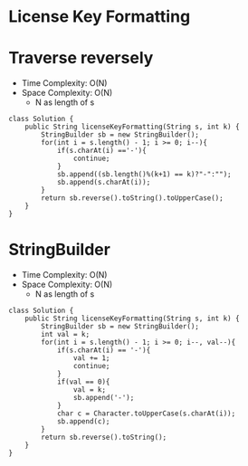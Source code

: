 # License Key Formatting

# Traverse reversely

- Time Complexity: O(N)
- Space Complexity: O(N)
  - N as length of s

```
class Solution {
    public String licenseKeyFormatting(String s, int k) {
        StringBuilder sb = new StringBuilder();
        for(int i = s.length() - 1; i >= 0; i--){
            if(s.charAt(i) =='-'){
                continue;
            }
            sb.append((sb.length()%(k+1) == k)?"-":"");
            sb.append(s.charAt(i));
        }
        return sb.reverse().toString().toUpperCase();
    }
}
```

# StringBuilder

- Time Complexity: O(N)
- Space Complexity: O(N)
  - N as length of s

```
class Solution {
    public String licenseKeyFormatting(String s, int k) {
        StringBuilder sb = new StringBuilder();
        int val = k;
        for(int i = s.length() - 1; i >= 0; i--, val--){
            if(s.charAt(i) == '-'){
                val += 1;
                continue;
            }
            if(val == 0){
                val = k;
                sb.append('-');
            }
            char c = Character.toUpperCase(s.charAt(i));
            sb.append(c);
        }
        return sb.reverse().toString();
    }
}
```
